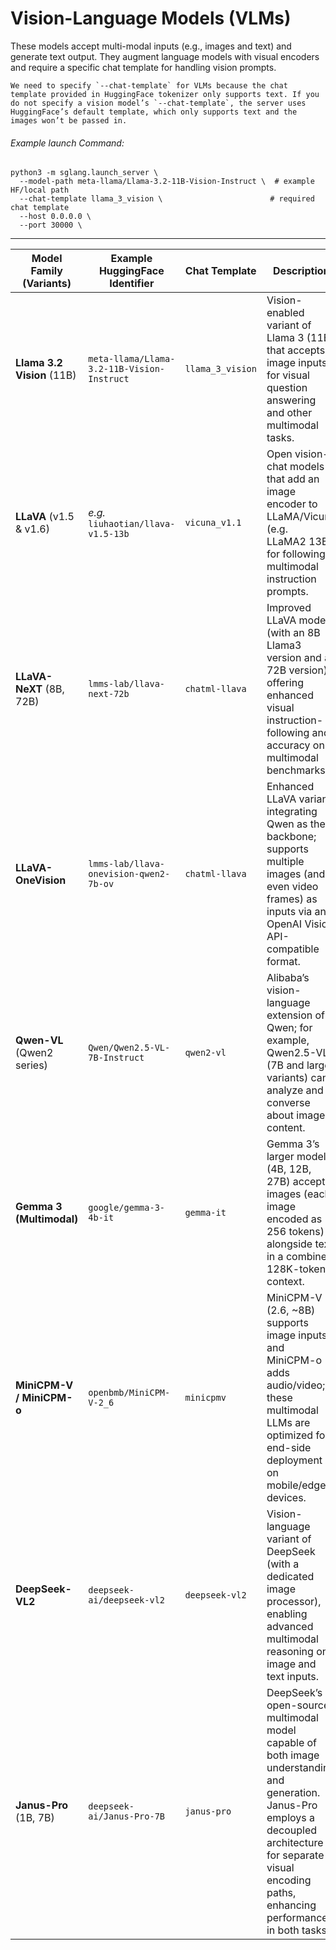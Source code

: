 # Vision-Language Models (VLMs)

These models accept multi-modal inputs (e.g., images and text) and generate text output. They augment language models with visual encoders and require a specific chat template for handling vision prompts.

```{important}
We need to specify `--chat-template` for VLMs because the chat template provided in HuggingFace tokenizer only supports text. If you do not specify a vision model’s `--chat-template`, the server uses HuggingFace’s default template, which only supports text and the images won’t be passed in.
```

###### Example launch Command:

```shell
python3 -m sglang.launch_server \
  --model-path meta-llama/Llama-3.2-11B-Vision-Instruct \  # example HF/local path
  --chat-template llama_3_vision \                        # required chat template
  --host 0.0.0.0 \
  --port 30000 \
```
---

| Model Family (Variants)        | Example HuggingFace Identifier                     | Chat Template        | Description                                                                            |
|--------------------------------|--------------------------------------------------|----------------------|----------------------------------------------------------------------------------------|
| **Llama 3.2 Vision** (11B)     | `meta-llama/Llama-3.2-11B-Vision-Instruct`        | `llama_3_vision`     | Vision-enabled variant of Llama 3 (11B) that accepts image inputs for visual question answering and other multimodal tasks. |
| **LLaVA** (v1.5 & v1.6)        | *e.g.* `liuhaotian/llava-v1.5-13b`               | `vicuna_v1.1`        | Open vision-chat models that add an image encoder to LLaMA/Vicuna (e.g. LLaMA2 13B) for following multimodal instruction prompts. |
| **LLaVA-NeXT** (8B, 72B)       | `lmms-lab/llava-next-72b`                        | `chatml-llava`       | Improved LLaVA models (with an 8B Llama3 version and a 72B version) offering enhanced visual instruction-following and accuracy on multimodal benchmarks. |
| **LLaVA-OneVision**            | `lmms-lab/llava-onevision-qwen2-7b-ov`           | `chatml-llava`       | Enhanced LLaVA variant integrating Qwen as the backbone; supports multiple images (and even video frames) as inputs via an OpenAI Vision API-compatible format. |
| **Qwen-VL** (Qwen2 series)     | `Qwen/Qwen2.5-VL-7B-Instruct`                    | `qwen2-vl`           | Alibaba’s vision-language extension of Qwen; for example, Qwen2.5-VL (7B and larger variants) can analyze and converse about image content. |
| **Gemma 3 (Multimodal)**       | `google/gemma-3-4b-it`                           | `gemma-it`           | Gemma 3’s larger models (4B, 12B, 27B) accept images (each image encoded as 256 tokens) alongside text in a combined 128K-token context. |
| **MiniCPM-V / MiniCPM-o**      | `openbmb/MiniCPM-V-2_6`                          | `minicpmv`           | MiniCPM-V (2.6, ~8B) supports image inputs, and MiniCPM-o adds audio/video; these multimodal LLMs are optimized for end-side deployment on mobile/edge devices. |
| **DeepSeek-VL2**               | `deepseek-ai/deepseek-vl2`                       | `deepseek-vl2`       | Vision-language variant of DeepSeek (with a dedicated image processor), enabling advanced multimodal reasoning on image and text inputs. |
| **Janus-Pro** (1B, 7B)      | `deepseek-ai/Janus-Pro-7B`                     | `janus-pro`       | DeepSeek’s open-source multimodal model capable of both image understanding and generation. Janus-Pro employs a decoupled architecture for separate visual encoding paths, enhancing performance in both tasks. |
